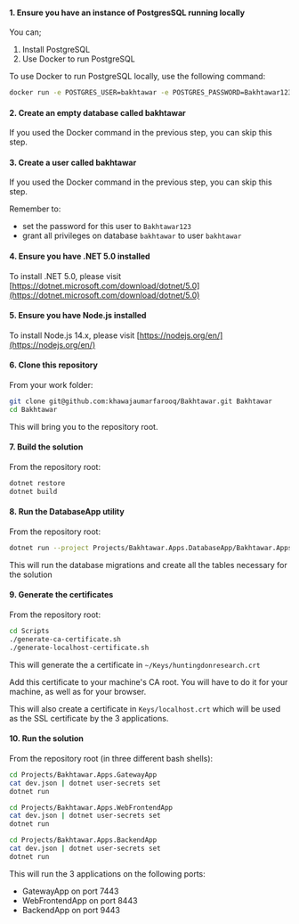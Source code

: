 #### 1. Ensure you have an instance of PostgresSQL running locally

You can;

1. Install PostgreSQL
1. Use Docker to run PostgreSQL

To use Docker to run PostgreSQL locally, use the following command:

```bash
docker run -e POSTGRES_USER=bakhtawar -e POSTGRES_PASSWORD=Bakhtawar123 -d bakhtawar
```

#### 2. Create an empty database called bakhtawar

If you used the Docker command in the previous step, you can skip this step.

#### 3. Create a user called bakhtawar

If you used the Docker command in the previous step, you can skip this step.

Remember to:

- set the password for this user to `Bakhtawar123`
- grant all privileges on database `bakhtawar` to user `bakhtawar`

#### 4. Ensure you have .NET 5.0 installed

To install .NET 5.0, please visit [https://dotnet.microsoft.com/download/dotnet/5.0](https://dotnet.microsoft.com/download/dotnet/5.0)

#### 5. Ensure you have Node.js installed

To install Node.js 14.x, please visit [https://nodejs.org/en/](https://nodejs.org/en/)

#### 6. Clone this repository

From your work folder:

```bash
git clone git@github.com:khawajaumarfarooq/Bakhtawar.git Bakhtawar
cd Bakhtawar
```

This will bring you to the repository root.

#### 7. Build the solution

From the repository root:

```bash
dotnet restore
dotnet build
```

#### 8. Run the DatabaseApp utility

From the repository root:

```bash
dotnet run --project Projects/Bakhtawar.Apps.DatabaseApp/Bakhtawar.Apps.DatabaseApp.csproj
```

This will run the database migrations and create all the tables necessary for the solution

#### 9. Generate the certificates

From the repository root:

```bash
cd Scripts
./generate-ca-certificate.sh
./generate-localhost-certificate.sh
```

This will generate the a certificate in `~/Keys/huntingdonresearch.crt` 

Add this certificate to your machine's CA root. You will have to do it for your machine, as well as for your browser.

This will also create a certificate in `Keys/localhost.crt` which will be used as the SSL certificate by the 3 applications.

#### 10. Run the solution

From the repository root (in three different bash shells):

```bash
cd Projects/Bakhtawar.Apps.GatewayApp
cat dev.json | dotnet user-secrets set 
dotnet run
```

```bash
cd Projects/Bakhtawar.Apps.WebFrontendApp
cat dev.json | dotnet user-secrets set 
dotnet run
```

```bash
cd Projects/Bakhtawar.Apps.BackendApp
cat dev.json | dotnet user-secrets set 
dotnet run
```

This will run the 3 applications on the following ports:

- GatewayApp on port 7443
- WebFrontendApp on port 8443
- BackendApp on port 9443

